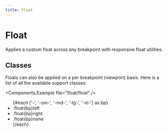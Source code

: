 ```yaml
---
title: Float
---
```


# Float

Applies a custom float across any breakpoint with responsive float utilities.

## Classes

Floats can also be applied on a per breakpoint (viewport) basis. Here is a list of all the available support classes:

<Components.Example file="float/float" />

<ul class='font-weight-bold'>
  {#each ['-', '-sm-', '-md-', '-lg-', '-xl-'] as bp}
    <li>.float{bp}left</li>
    <li>.float{bp}right</li>
    <li>.float{bp}none</li>
  {/each}
</ul>

